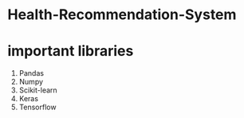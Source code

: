 # Health-Recommendation-System

# important libraries

1) Pandas
2) Numpy
3) Scikit-learn
4) Keras
5) Tensorflow

